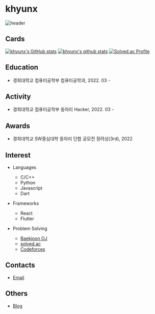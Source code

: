 # khyunx
![header](https://capsule-render.vercel.app/api?type=waving&height=200&text=khyunx&fontAlign=80&fontAlignY=40&color=gradient)

## Cards
[![khyunx's GitHub stats](https://github-readme-stats.vercel.app/api?username=khyunx)](https://github.com/anuraghazra/github-readme-stats)
[![khyunx's github stats](https://github-readme-stats.vercel.app/api/top-langs/?username=khyunx&show_icons=true&hide_border=true&title_color=004386&icon_color=004386&layout=compact)](https://github.com/khyunx)
[![Solved.ac Profile](http://mazassumnida.wtf/api/v2/generate_badge?boj=kangkh0906)](https://solved.ac/kangkh0906)

## Education
- 경희대학교 컴퓨터공학부 컴퓨터공학과, 2022. 03 -

## Activity
- 경희대학교 컴퓨터공학부 동아리 Hacker, 2022. 03 -

## Awards
- 경희대학교 SW중심대학 동아리 단합 공모전 장려상(3rd), 2022
 
## Interest
- Languages
  - C/C++
  - Python
  - Javascript
  - Dart
 
- Frameworks
  - React
  - Flutter

- Problem Solving
  - [Baekjoon OJ](https://www.acmicpc.net/user/kangkh0906)
  - [solved.ac](https://solved.ac/profile/kangkh0906)
  - [Codeforces](https://codeforces.com/profile/khyunx)
 
## Contacts
- [Email](mailto:kangkh0906@khu.ac.kr)

## Others
- [Blog](https://khyunx.tistory.com)
